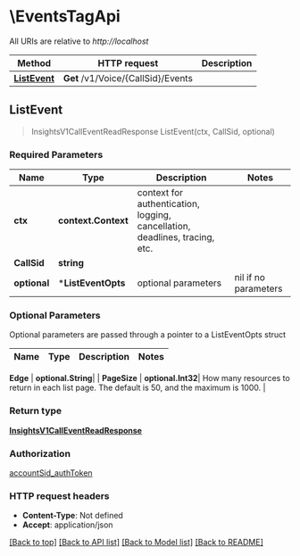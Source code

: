 # \EventsTagApi

All URIs are relative to *http://localhost*

Method | HTTP request | Description
------------- | ------------- | -------------
[**ListEvent**](EventsTagApi.md#ListEvent) | **Get** /v1/Voice/{CallSid}/Events | 



## ListEvent

> InsightsV1CallEventReadResponse ListEvent(ctx, CallSid, optional)



### Required Parameters


Name | Type | Description  | Notes
------------- | ------------- | ------------- | -------------
**ctx** | **context.Context** | context for authentication, logging, cancellation, deadlines, tracing, etc.
**CallSid** | **string**|  | 
 **optional** | ***ListEventOpts** | optional parameters | nil if no parameters

### Optional Parameters

Optional parameters are passed through a pointer to a ListEventOpts struct
 

Name | Type | Description  | Notes
------------- | ------------- | ------------- | -------------

 **Edge** | **optional.String**|  | 
 **PageSize** | **optional.Int32**| How many resources to return in each list page. The default is 50, and the maximum is 1000. | 

### Return type

[**InsightsV1CallEventReadResponse**](insights_v1_call_eventReadResponse.md)

### Authorization

[accountSid_authToken](../README.md#accountSid_authToken)

### HTTP request headers

- **Content-Type**: Not defined
- **Accept**: application/json

[[Back to top]](#) [[Back to API list]](../README.md#documentation-for-api-endpoints)
[[Back to Model list]](../README.md#documentation-for-models)
[[Back to README]](../README.md)

